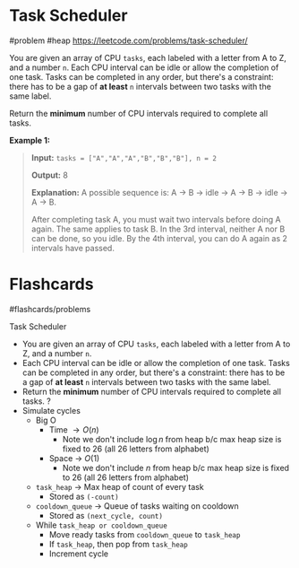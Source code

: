 # Task Scheduler
#problem #heap 
https://leetcode.com/problems/task-scheduler/

You are given an array of CPU `tasks`, each labeled with a letter from A to Z, and a number `n`. Each CPU interval can be idle or allow the completion of one task. Tasks can be completed in any order, but there's a constraint: there has to be a gap of **at least** `n` intervals between two tasks with the same label.

Return the **minimum** number of CPU intervals required to complete all tasks.

**Example 1:**
> **Input:** `tasks = ["A","A","A","B","B","B"], n = 2`
> 
> **Output:** 8
> 
> **Explanation:** A possible sequence is: A -> B -> idle -> A -> B -> idle -> A -> B.
> 
> After completing task A, you must wait two intervals before doing A again. The same applies to task B. In the 3rd interval, neither A nor B can be done, so you idle. By the 4th interval, you can do A again as 2 intervals have passed.

# Flashcards
#flashcards/problems 

Task Scheduler
- You are given an array of CPU `tasks`, each labeled with a letter from A to Z, and a number `n`.
- Each CPU interval can be idle or allow the completion of one task. Tasks can be completed in any order, but there's a constraint: there has to be a gap of **at least** `n` intervals between two tasks with the same label.
- Return the **minimum** number of CPU intervals required to complete all tasks.
?
- Simulate cycles
	- Big O
		- Time $\to O(n)$
			- Note we don't include $\log n$ from heap b/c max heap size is fixed to 26 (all 26 letters from alphabet)
		- Space $\to$ $O(1)$
			- Note we don't include $n$ from heap b/c max heap size is fixed to 26 (all 26 letters from alphabet)
	- `task_heap` $\to$ Max heap of count of every task
		- Stored as `(-count)`
	- `cooldown_queue` $\to$ Queue of tasks waiting on cooldown
		- Stored as `(next_cycle, count)`
	- While `task_heap or cooldown_queue`
		- Move ready tasks from `cooldown_queue` to `task_heap`
		- If `task_heap`, then pop from `task_heap`
		- Increment cycle
<!--SR:!2025-01-19,7,250-->